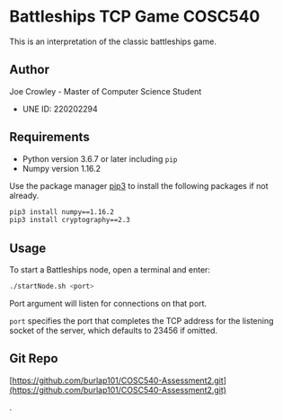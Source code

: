 ﻿# Battleships TCP Game COSC540

This is an interpretation of the classic battleships game.

## Author
Joe Crowley - Master of Computer Science Student
- UNE ID: 220202294


## Requirements

- Python version 3.6.7 or later including ```pip```
- Numpy version 1.16.2

Use the package manager [pip3](https://pip.pypa.io/en/stable/) to install the following packages if not already.

```bash
pip3 install numpy==1.16.2
pip3 install cryptography==2.3
```

## Usage

To start a Battleships node, open a terminal and enter:
```bash
./startNode.sh <port> 
```
Port argument will listen for connections on that port.  

```port``` specifies the port that completes the TCP address for the listening socket of the server, which defaults to 23456 if omitted.

## Git Repo

[https://github.com/burlap101/COSC540-Assessment2.git](https://github.com/burlap101/COSC540-Assessment2.git)


.
